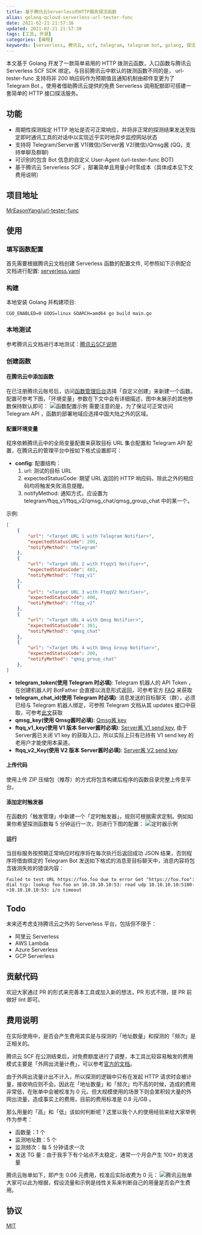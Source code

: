 ```yaml
---
title: 基于腾讯云Serverless的HTTP服务探活函数
alias: golang-qcloud-serverless-url-tester-func
date: 2021-02-21 21:57:38
updated: 2021-02-21 21:57:38
tags: [工具, 开源]
categories: [编程]
keywords: [serverless, 腾讯云, scf, telegram, telegram bot, golang, 探活, HTTP拨测]
---
```

本文基于 Golang 开发了一款简单易用的 HTTP 拨测云函数，入口函数与腾讯云 Serverless SCF SDK 绑定。与目前腾讯云中默认的拨测函数不同的是， url-tester-func 支持将非 200 响应码作为预期值且通知机制由邮件变更为了 Telegram Bot 。使用者借助腾讯云提供的免费 Serverless 调用配额即可搭建一套简单的 HTTP 接口探活服务。

## 功能
- 周期性探测指定 HTTP 地址是否可正常响应，并将非正常的探测结果发送至指定即时通讯工具的对话中以实现近乎实时地异步监控网站状态
- 支持将 Telegram/Server酱 V1(微信)/Server酱 V2(微信)/Qmsg酱 (QQ，支持单聊及群聊)
- 可识别的包含 Bot 信息的自定义 User-Agent (url-tester-func BOT)
- 基于腾讯云 Serverless SCF ，部署简单且用量小时零成本（具体成本见下文费用说明）

## 项目地址
[MrEasonYang/url-tester-func](https://github.com/MrEasonYang/url-tester-func)

## 使用
### 填写函数配置
首先需要根据腾讯云文档创建 Serverless 函数的配置文件, 可参照如下示例配合文档进行配置: [serverless.yaml](https://github.com/MrEasonYang/url-tester-func/blob/main/serverless.yaml.example)

### 构建
本地安装 Golang 并构建项目:

   ```shell
   CGO_ENABLED=0 GOOS=linux GOARCH=amd64 go build main.go
   ```
<!--more-->

### 本地测试
参考腾讯云文档进行本地测试：[腾讯云SCF说明](https://github.com/MrEasonYang/url-tester-func/blob/main/README-QCLOUD.md)

### 创建函数
#### 在腾讯云中添加函数
在已注册腾讯云账号后，访问[函数管理后台](https://console.cloud.tencent.com/scf/list-create?rid=5&ns=default&createType=empty)选择「自定义创建」来新建一个函数。配置可参考下图，「环境变量」参数在下文中会有详细描述，图中未展示的其他参数保持默认即可：
![函数配置示例](https://gmiimg.com/cdcfc4c991e4e5ebe8cd5967abc2be54.png)
需要注意的是，为了保证可正常访问 Telegram API ，函数的部署地域应选择中国大陆之外的区域。

#### 配置环境变量
程序依赖腾讯云中的全局变量配置来获取目标 URL 集合配置和 Telegram API 配置，在腾讯云的管理平台中按如下格式设置即可：
- **config**: 
配置结构：
  1. url: 测试的目标 URL
	2. expectedStatusCode: 期望 URL 返回的 HTTP 响应码，除此之外的相应码均将触发失败消息提醒。
	3. notifyMethod: 通知方式，应设置为 telegram/ftqq_v1/ftqq_v2/qmsg_chat/qmsg_group_chat 中的某一个。


示例:
```json
[
    {
        "url": "<Target URL 1 with Telegram Notifier>",
        "expectedStatusCode": 200,
        "notifyMethod": "telegram"
    },
    {
        "url": "<Target URL 2 with FtqqV1 Notifier>",
        "expectedStatusCode": 403,
        "notifyMethod": "ftqq_v1"
    },
    {
        "url": "<Target URL 3 with FtqqV2 Notifier>",
        "expectedStatusCode": 400,
        "notifyMethod": "ftqq_v2"
    },
    {
        "url": "<Target URL 4 with Qmsg Notifier>",
        "expectedStatusCode": 301,
        "notifyMethod": "qmsg_chat"
    },
    {
        "url": "<Target URL 4 with Qmsg Group Notifier>",
        "expectedStatusCode": 200,
        "notifyMethod": "qmsg_group_chat"
    },
]
```
- **telegram_token(使用 Telegram 时必填)**: Telegram 机器人的 API Token ，在创建机器人时 BotFather 会直接以消息形式返回，可参考官方 [FAQ](https://telegra.ph/Awesome-Telegram-Bot-11-11) 来获取
- **telegram_chat_id(使用 Telegram 时必填)**: 消息发送的目标聊天（群），必须已经与 Telegram 机器人绑定，可参照 Telegram 文档从其 updates 接口中获取，可参考[此文](https://stackoverflow.com/questions/32423837/telegram-bot-how-to-get-a-group-chat-id)获取
- **qmsg_key(使用 Qmsg酱时必填)**: [Qmsg酱 key](https://qmsg.zendee.cn/me.html)
- **ftqq_v1_key(使用 V1 版本 Server酱时必填)**: [Server酱 V1 send key](https://sct.ftqq.com/sendkey), 由于 Server酱已关闭 V1 key 的获取入口，所以实际上只有已持有 V1 send key 的老用户才能使用本渠道。
- **ftqq_v2_Key(使用 V2 版本 Server酱时必填)**: [Server酱 V2 send key](https://sct.ftqq.com/sendkey)

#### 上传代码
使用上传 ZIP 压缩包（推荐）的方式将包含构建后程序的函数目录完整上传至平台。

#### 添加定时触发器
在函数的「触发管理」中新建一个「定时触发器」，规则可根据需求定制。例如如果你希望探测函数每 5 分钟运行一次，则进行下图的配置：
![定时器示例](https://gmiimg.com/ccefcae3568cb512ab1c097b442d90f2.png)

#### 运行
当目标服务按预期正常响应时程序将在每次执行后返回成功 JSON 结果，否则程序将借由绑定的 Telegram Bot 发送如下格式的消息至目标聊天中，消息内容将包含拨测失败的错误内容：
```
Failed to test URL https://foo.foo due to error Get "https://foo.foo": dial tcp: lookup foo.foo on 10.10.10.10:53: read udp 10.10.10.10:5180->10.10.10.10:53: i/o timeout
```

## Todo
未来还考虑支持腾讯云之外的 Serverless 平台，包括但不限于：
- 阿里云 Serverless
- AWS Lambda
- Azure Serverless
- GCP Serverless

## 贡献代码
欢迎大家通过 PR 的形式来完善本工具或加入新的想法，PR 形式不限，提 PR 前做好 lint 即可。

## 费用说明
在实际使用中，是否会产生费用其实是与探测的「地址数量」和探测的「频次」是正相关的。

腾讯云 SCF 在公测结束后，对免费额度进行了调整，本工具比较容易触发的费用模式主要是「外网出流量计费」，可以参考[官方的文档](https://cloud.tencent.com/product/scf/pricing)。

由于外网出流量计出不计入，所以探测的逻辑中只有在发起 HTTP 请求时会被计量，接收响应则不会。因此在「地址数量」和「频次」均不高的时候，造成的费用非常低，在账单中会被校准为 0 元。但大规模使用的场景下则会累积较大量的外网出流量，造成事实上的费用，目前的费用标准是 0.8 元/GB 。

那么用量的「高」和「低」该如何判断呢？这里以我个人的使用经验来给大家举例作为参考：
- 函数量：1 个
- 监测地址数：5 个
- 监测频次：每 5 分钟请求一次
- 发送 TG 量：由于我手下有个站点不太稳定，通常一个月会产生 100+ 的发送量

腾讯云账单如下，即产生 0.06 元费用，校准后实际收费为 0 元：
![腾讯云账单](https://gmiimg.com/4865b1cbc976589f50f331bda007383a.png)
大家可以此为根据，假设流量和示例是线性关系来判断自己的用量是否会产生费用。

## 协议
[MIT](https://github.com/MrEasonYang/url-tester-func/blob/main/LICENSE)